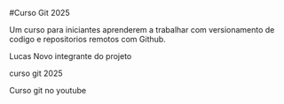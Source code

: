 #Curso Git 2025

Um curso para iniciantes aprenderem a trabalhar com versionamento de codigo e repositorios remotos com Github.

Lucas Novo integrante do projeto

curso git 2025

Curso git no youtube
